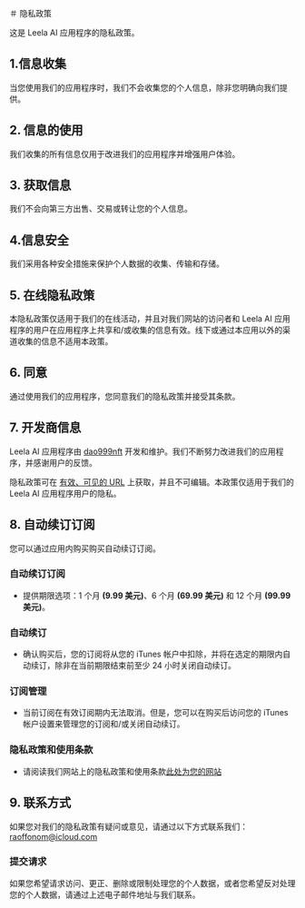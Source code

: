 ＃ 隐私政策

这是 Leela AI 应用程序的隐私政策。

## 1.信息收集

当您使用我们的应用程序时，我们不会收集您的个人信息，除非您明确向我们提供。

## 2. 信息的使用

我们收集的所有信息仅用于改进我们的应用程序并增强用户体验。

## 3. 获取信息

我们不会向第三方出售、交易或转让您的个人信息。

## 4.信息安全

我们采用各种安全措施来保护个人数据的收集、传输和存储。

## 5. 在线隐私政策

本隐私政策仅适用于我们的在线活动，并且对我们网站的访问者和 Leela AI 应用程序的用户在应用程序上共享和/或收集的信息有效。线下或通过本应用以外的渠道收集的信息不适用本政策。

## 6. 同意

通过使用我们的应用程序，您同意我们的隐私政策并接受其条款。

## 7. 开发商信息

Leela AI 应用程序由 [dao999nft](https://dao999nft.com/) 开发和维护。我们不断努力改进我们的应用程序，并感谢用户的反馈。

隐私政策可在 [有效、可见的 URL](https://www.leelachakra.com/docs/policy) 上获取，并且不可编辑。本政策仅适用于我们的 Leela AI 应用程序用户的隐私。

## 8. 自动续订订阅

您可以通过应用内购买购买自动续订订阅。

### 自动续订订阅

- 提供期限选项：1 个月 **(9.99 美元)**、6 个月 **(69.99 美元)** 和 12 个月 **(99.99 美元)**。

### 自动续订

- 确认购买后，您的订阅将从您的 iTunes 帐户中扣除，并将在选定的期限内自动续订，除非在当前期限结束前至少 24 小时关闭自动续订。

### 订阅管理

- 当前订阅在有效订阅期内无法取消。但是，您可以在购买后访问您的 iTunes 帐户设置来管理您的订阅和/或关闭自动续订。

### 隐私政策和使用条款

- 请阅读我们网站上的隐私政策和使用条款[此处为您的网站](https://www.leelachakra.com/docs/policy)

## 9. 联系方式

如果您对我们的隐私政策有疑问或意见，请通过以下方式联系我们：[raoffonom@icloud.com](mailto:raoffonom@icloud.com)

### 提交请求

如果您希望请求访问、更正、删除或限制处理您的个人数据，或者您希望反对处理您的个人数据，请通过上述电子邮件地址与我们联系。
